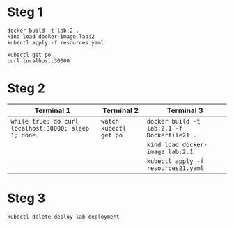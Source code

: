 
# Steg 1
```
docker build -t lab:2 .
kind load docker-image lab:2
kubectl apply -f resources.yaml
```

```
kubectl get po
curl localhost:30000
```

# Steg 2

| Terminal 1 | Terminal 2 | Terminal 3 |
|------------|------------|------------|
| `while true; do curl localhost:30000; sleep 1; done`| `watch kubectl get po` |  `docker build -t lab:2.1 -f Dockerfile21 .` |
||| `kind load docker-image lab:2.1`|
||| `kubectl apply -f resources21.yaml`|

# Steg 3
```
kubectl delete deploy lab-deployment
```